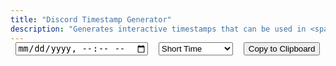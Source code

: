 ```yaml
---
title: "Discord Timestamp Generator"
description: "Generates interactive timestamps that can be used in <span class='accent'>Discord</span>."
---
```


<link rel='stylesheet' href='/scss/zalgo.css'>
<style>
@media screen and (max-width: 42em) {
	input, select {
		display: block;
		width: 100%;
		padding: 0.75rem;
		font-size: 0.9rem !important;
	}
}
	
@media screen and (min-width: 42em) and (max-width: 64em) {
	input, select {
		padding: 0.6rem 0;
		font-size: 0.9rem !important;
	}
}
	
@media screen and (min-width: 64em) {
	input, select {
		padding: 0.75rem 0;
	}
}

input, select, .btn {
	margin-top: 16px !important;
}

.js-Dropdown {
  display: inline-block;
  font: 400 14px sans-serif;
  position: relative;
  width: 20em;
}
.js-Dropdown-title {
  background: #ffffff;
  border: 1px groove #a5a5a5;
  box-sizing: border-box;
  cursor: pointer;
  font: 400 14px sans-serif;
  height: 3em;
  padding: 0.5em;
  position: relative;
  text-align: left;
  width: 100%;
}
.js-Dropdown-title:after {
  border-color: #a5a5a5 transparent transparent transparent;
  border-style: solid;
  border-width: 10px 12px;
  content: '';
  display: block;
  height: 0;
  position: absolute;
  right: 1em;
  top: 45%;
  width: 0;
}
.js-Dropdown-list {
  background: #ffffff;
  border-left: 1px solid #a5a5a5;
  border-right: 1px solid #a5a5a5;
  box-sizing: border-box;
  display: none;
  height: 0;
  list-style: none;
  margin: 0;
  opacity: 0;
  padding: 0;
  position: absolute;
  transition: 0.2s linear;
  width: 100%;
  z-index: 999;
}
.js-Dropdown-list.is-open {
  display: block;
  height: auto;
  opacity: 1;
}
.js-Dropdown-list li {
  border-bottom: 1px solid #a5a5a5;
  cursor: pointer;
  padding: 1em 0.5em;
}
.js-Dropdown-list li:hover {
  background-color: #fff5e9;
}
.js-Dropdown-list li.is-selected {
  background-color: #ffdfb6;
}
.js-Dropdown-optgroup {
  border-bottom: 1px solid #a5a5a5;
  color: #a5a5a5;
  cursor: default;
  padding: 1em 0.5em;
  text-align: center;
}
</style>

<div style='display: flex; justify-content: space-around; flex-wrap: wrap; margin-top: -16px;'>
<input id='time' type='datetime-local' name='time' oninput='update()'>
<select id='format' name='format'>
	<option value='t'>Short Time</option>
	<option value='T'>Long Time</option>
	<option value='d'>Short Date</option>
	<option value='D'>Long Date</option>
	<option value='f'>Short Date/Time</option>
	<option value='F'>Long Date/Time</option>
	<option value='R'>Relative Time</option>
</select>
<!--<p id='example'></p>-->
<button style='margin-bottom: 0' class="btn" type='button' onclick='copy()'>Copy to Clipboard</button>
</div>

<script src='/js/discord-timestamp.js'></script>
<script src='/js/vanilla-js-dropdown.min.js'></script>
<script>
	var select = new CustomSelect({
		elem: 'format'
	});
</script>
